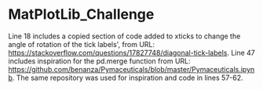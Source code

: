 # MatPlotLib_Challenge

Line 18 includes a copied section of code added to xticks to change the angle of rotation of the tick labels', from URL: https://stackoverflow.com/questions/17827748/diagonal-tick-labels. Line 47 includes inspiration for the pd.merge function from URL: https://github.com/benanza/Pymaceuticals/blob/master/Pymaceuticals.ipynb. The same repository was used for inspiration and code in lines 57-62.
